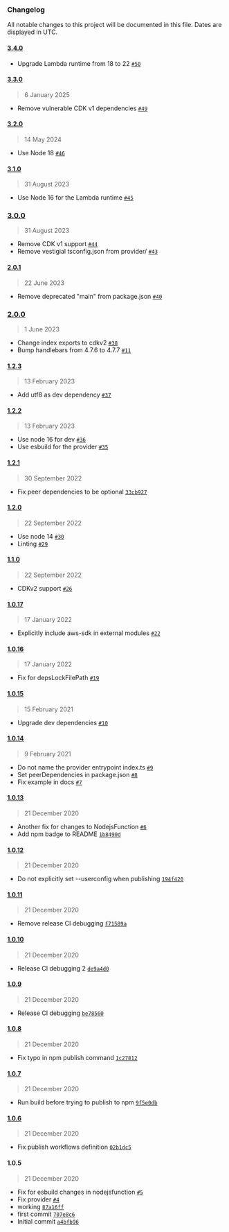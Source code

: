 ### Changelog

All notable changes to this project will be documented in this file. Dates are displayed in UTC.

#### [3.4.0](https://github.com/isotoma/ses-smtp-credentials-cdk/compare/3.3.0...3.4.0)

- Upgrade Lambda runtime from 18 to 22 [`#50`](https://github.com/isotoma/ses-smtp-credentials-cdk/pull/50)

#### [3.3.0](https://github.com/isotoma/ses-smtp-credentials-cdk/compare/3.2.0...3.3.0)

> 6 January 2025

- Remove vulnerable CDK v1 dependencies [`#49`](https://github.com/isotoma/ses-smtp-credentials-cdk/pull/49)

#### [3.2.0](https://github.com/isotoma/ses-smtp-credentials-cdk/compare/3.1.0...3.2.0)

> 14 May 2024

- Use Node 18 [`#46`](https://github.com/isotoma/ses-smtp-credentials-cdk/pull/46)

#### [3.1.0](https://github.com/isotoma/ses-smtp-credentials-cdk/compare/3.0.0...3.1.0)

> 31 August 2023

- Use Node 16 for the Lambda runtime [`#45`](https://github.com/isotoma/ses-smtp-credentials-cdk/pull/45)

### [3.0.0](https://github.com/isotoma/ses-smtp-credentials-cdk/compare/2.0.1...3.0.0)

> 31 August 2023

- Remove CDK v1 support [`#44`](https://github.com/isotoma/ses-smtp-credentials-cdk/pull/44)
- Remove vestigial tsconfig.json from provider/ [`#43`](https://github.com/isotoma/ses-smtp-credentials-cdk/pull/43)

#### [2.0.1](https://github.com/isotoma/ses-smtp-credentials-cdk/compare/2.0.0...2.0.1)

> 22 June 2023

- Remove deprecated "main" from package.json [`#40`](https://github.com/isotoma/ses-smtp-credentials-cdk/pull/40)

### [2.0.0](https://github.com/isotoma/ses-smtp-credentials-cdk/compare/1.2.3...2.0.0)

> 1 June 2023

- Change index exports to cdkv2 [`#38`](https://github.com/isotoma/ses-smtp-credentials-cdk/pull/38)
- Bump handlebars from 4.7.6 to 4.7.7 [`#11`](https://github.com/isotoma/ses-smtp-credentials-cdk/pull/11)

#### [1.2.3](https://github.com/isotoma/ses-smtp-credentials-cdk/compare/1.2.2...1.2.3)

> 13 February 2023

- Add utf8 as dev dependency [`#37`](https://github.com/isotoma/ses-smtp-credentials-cdk/pull/37)

#### [1.2.2](https://github.com/isotoma/ses-smtp-credentials-cdk/compare/1.2.1...1.2.2)

> 13 February 2023

- Use node 16 for dev [`#36`](https://github.com/isotoma/ses-smtp-credentials-cdk/pull/36)
- Use esbuild for the provider [`#35`](https://github.com/isotoma/ses-smtp-credentials-cdk/pull/35)

#### [1.2.1](https://github.com/isotoma/ses-smtp-credentials-cdk/compare/1.2.0...1.2.1)

> 30 September 2022

- Fix peer dependencies to be optional [`33cb927`](https://github.com/isotoma/ses-smtp-credentials-cdk/commit/33cb927782867fa1080d3f839d2b8c9904cbf3fe)

#### [1.2.0](https://github.com/isotoma/ses-smtp-credentials-cdk/compare/1.1.0...1.2.0)

> 22 September 2022

- Use node 14 [`#30`](https://github.com/isotoma/ses-smtp-credentials-cdk/pull/30)
- Linting [`#29`](https://github.com/isotoma/ses-smtp-credentials-cdk/pull/29)

#### [1.1.0](https://github.com/isotoma/ses-smtp-credentials-cdk/compare/1.0.17...1.1.0)

> 22 September 2022

- CDKv2 support [`#26`](https://github.com/isotoma/ses-smtp-credentials-cdk/pull/26)

#### [1.0.17](https://github.com/isotoma/ses-smtp-credentials-cdk/compare/1.0.16...1.0.17)

> 17 January 2022

- Explicitly include aws-sdk in external modules [`#22`](https://github.com/isotoma/ses-smtp-credentials-cdk/pull/22)

#### [1.0.16](https://github.com/isotoma/ses-smtp-credentials-cdk/compare/1.0.15...1.0.16)

> 17 January 2022

- Fix for depsLockFilePath [`#19`](https://github.com/isotoma/ses-smtp-credentials-cdk/pull/19)

#### [1.0.15](https://github.com/isotoma/ses-smtp-credentials-cdk/compare/1.0.14...1.0.15)

> 15 February 2021

- Upgrade dev dependencies [`#10`](https://github.com/isotoma/ses-smtp-credentials-cdk/pull/10)

#### [1.0.14](https://github.com/isotoma/ses-smtp-credentials-cdk/compare/1.0.13...1.0.14)

> 9 February 2021

- Do not name the provider entrypoint index.ts [`#9`](https://github.com/isotoma/ses-smtp-credentials-cdk/pull/9)
- Set peerDependencies in package.json [`#8`](https://github.com/isotoma/ses-smtp-credentials-cdk/pull/8)
- Fix example in docs [`#7`](https://github.com/isotoma/ses-smtp-credentials-cdk/pull/7)

#### [1.0.13](https://github.com/isotoma/ses-smtp-credentials-cdk/compare/1.0.12...1.0.13)

> 21 December 2020

- Another fix for changes to NodejsFunction [`#6`](https://github.com/isotoma/ses-smtp-credentials-cdk/pull/6)
- Add npm badge to README [`1b8490d`](https://github.com/isotoma/ses-smtp-credentials-cdk/commit/1b8490d4bf5e56c63d5d31fffef69d261a169f42)

#### [1.0.12](https://github.com/isotoma/ses-smtp-credentials-cdk/compare/1.0.11...1.0.12)

> 21 December 2020

- Do not explicitly set --userconfig when publishing [`194f420`](https://github.com/isotoma/ses-smtp-credentials-cdk/commit/194f420d1552e79b719e1baaad0a9097d64ada16)

#### [1.0.11](https://github.com/isotoma/ses-smtp-credentials-cdk/compare/1.0.10...1.0.11)

> 21 December 2020

- Remove release CI debugging [`f71589a`](https://github.com/isotoma/ses-smtp-credentials-cdk/commit/f71589adf2b49efcc88c67f09740adbab16b3caf)

#### [1.0.10](https://github.com/isotoma/ses-smtp-credentials-cdk/compare/1.0.9...1.0.10)

> 21 December 2020

- Release CI debugging 2 [`de9a4d0`](https://github.com/isotoma/ses-smtp-credentials-cdk/commit/de9a4d0fd218c87ea24bb9c60bc8212cc3403a2a)

#### [1.0.9](https://github.com/isotoma/ses-smtp-credentials-cdk/compare/1.0.8...1.0.9)

> 21 December 2020

- Release CI debugging [`be78560`](https://github.com/isotoma/ses-smtp-credentials-cdk/commit/be7856067e82c745d34445b13df8001519b07ae6)

#### [1.0.8](https://github.com/isotoma/ses-smtp-credentials-cdk/compare/1.0.7...1.0.8)

> 21 December 2020

- Fix typo in npm publish command [`1c27812`](https://github.com/isotoma/ses-smtp-credentials-cdk/commit/1c278128413748e55b11e9f76677215ffc87c3a6)

#### [1.0.7](https://github.com/isotoma/ses-smtp-credentials-cdk/compare/1.0.6...1.0.7)

> 21 December 2020

- Run build before trying to publish to npm [`9f5e0db`](https://github.com/isotoma/ses-smtp-credentials-cdk/commit/9f5e0dbda68d274efd917b974d23af52704b7e92)

#### [1.0.6](https://github.com/isotoma/ses-smtp-credentials-cdk/compare/1.0.5...1.0.6)

> 21 December 2020

- Fix publish workflows definition [`02b1dc5`](https://github.com/isotoma/ses-smtp-credentials-cdk/commit/02b1dc5464193d3997ababb4eb7a112158db9277)

#### 1.0.5

> 21 December 2020

- Fix for esbuild changes in nodejsfunction [`#5`](https://github.com/isotoma/ses-smtp-credentials-cdk/pull/5)
- Fix provider [`#4`](https://github.com/isotoma/ses-smtp-credentials-cdk/pull/4)
- working [`87a16ff`](https://github.com/isotoma/ses-smtp-credentials-cdk/commit/87a16ff2ce48a0ef3b329ef38baab62852a7ed5b)
- first commit [`707e8c6`](https://github.com/isotoma/ses-smtp-credentials-cdk/commit/707e8c672749f43fb5dc5827632dd48fef8c7941)
- Initial commit [`a4bfb96`](https://github.com/isotoma/ses-smtp-credentials-cdk/commit/a4bfb96ac206b710d668a7bdaa35b0b632b41f5e)
